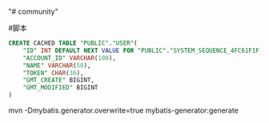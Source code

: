 "# community" 


#脚本
```sql
CREATE CACHED TABLE "PUBLIC"."USER"(
    "ID" INT DEFAULT NEXT VALUE FOR "PUBLIC"."SYSTEM_SEQUENCE_4FC61F1F_5397_42A0_BE67_F944DBE890F8" NOT NULL NULL_TO_DEFAULT SEQUENCE "PUBLIC"."SYSTEM_SEQUENCE_4FC61F1F_5397_42A0_BE67_F944DBE890F8",
    "ACCOUNT_ID" VARCHAR(100),
    "NAME" VARCHAR(50),
    "TOKEN" CHAR(36),
    "GMT_CREATE" BIGINT,
    "GMT_MODIFIED" BIGINT
)


```
mvn -Dmybatis.generator.overwrite=true mybatis-generator:generate